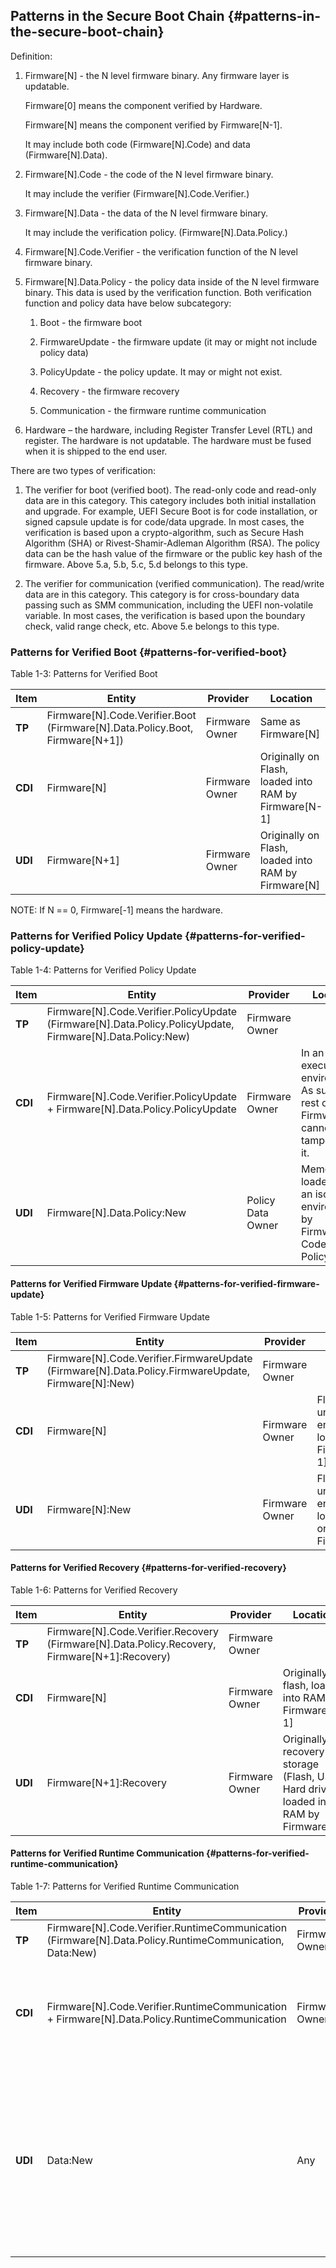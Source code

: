 <!--- @file
  patterns-in-the-secure-boot-chain.md for Understanding the UEFI Secure Boot Chain

  Copyright (c) 2019, Intel Corporation. All rights reserved.<BR>

  Redistribution and use in source (original document form) and 'compiled'
  forms (converted to PDF, epub, HTML and other formats) with or without
  modification, are permitted provided that the following conditions are met:

  1) Redistributions of source code (original document form) must retain the
     above copyright notice, this list of conditions and the following
     disclaimer as the first lines of this file unmodified.

  2) Redistributions in compiled form (transformed to other DTDs, converted to
     PDF, epub, HTML and other formats) must reproduce the above copyright
     notice, this list of conditions and the following disclaimer in the
     documentation and/or other materials provided with the distribution.

  THIS DOCUMENTATION IS PROVIDED BY TIANOCORE PROJECT "AS IS" AND ANY EXPRESS OR
  IMPLIED WARRANTIES, INCLUDING, BUT NOT LIMITED TO, THE IMPLIED WARRANTIES OF
  MERCHANTABILITY AND FITNESS FOR A PARTICULAR PURPOSE ARE DISCLAIMED. IN NO
  EVENT SHALL TIANOCORE PROJECT  BE LIABLE FOR ANY DIRECT, INDIRECT, INCIDENTAL,
  SPECIAL, EXEMPLARY, OR CONSEQUENTIAL DAMAGES (INCLUDING, BUT NOT LIMITED TO,
  PROCUREMENT OF SUBSTITUTE GOODS OR SERVICES; LOSS OF USE, DATA, OR PROFITS;
  OR BUSINESS INTERRUPTION) HOWEVER CAUSED AND ON ANY THEORY OF LIABILITY,
  WHETHER IN CONTRACT, STRICT LIABILITY, OR TORT (INCLUDING NEGLIGENCE OR
  OTHERWISE) ARISING IN ANY WAY OUT OF THE USE OF THIS DOCUMENTATION, EVEN IF
  ADVISED OF THE POSSIBILITY OF SUCH DAMAGE.

-->
## Patterns in the Secure Boot Chain {#patterns-in-the-secure-boot-chain}

Definition:

1.  Firmware[N] - the N level firmware binary. Any firmware layer is updatable.

    Firmware[0] means the component verified by Hardware.

    Firmware[N] means the component verified by Firmware[N-1].

    It may include both code (Firmware[N].Code) and data (Firmware[N].Data).

2.  Firmware[N].Code - the code of the N level firmware binary.

    It may include the verifier (Firmware[N].Code.Verifier.)

3.  Firmware[N].Data - the data of the N level firmware binary.

    It may include the verification policy. (Firmware[N].Data.Policy.)

4.  Firmware[N].Code.Verifier - the verification function of the N level firmware binary.

5.  Firmware[N].Data.Policy - the policy data inside of the N level firmware binary. This data is used by the verification function. Both verification function and policy data have below subcategory:

    1.  Boot - the firmware boot

    2.  FirmwareUpdate - the firmware update (it may or might not include policy data)

    3.  PolicyUpdate - the policy update. It may or might not exist.

    4.  Recovery - the firmware recovery

    5.  Communication - the firmware runtime communication

6.  Hardware – the hardware, including Register Transfer Level (RTL) and register. The hardware is not updatable. The hardware must be fused when it is shipped to the end user.

There are two types of verification:

1.  The verifier for boot (verified boot). The read-only code and read-only data are in this category. This category includes both initial installation and upgrade. For example, UEFI Secure Boot is for code installation, or signed capsule update is for code/data upgrade. In most cases, the verification is based upon a crypto-algorithm, such as Secure Hash Algorithm (SHA) or Rivest-Shamir-Adleman Algorithm (RSA). The policy data can be the hash value of the firmware or the public key hash of the firmware. Above 5.a, 5.b, 5.c, 5.d belongs to this type.

2.  The verifier for communication (verified communication). The read/write data are in this category. This category is for cross-boundary data passing such as SMM communication, including the UEFI non-volatile variable. In most cases, the verification is based upon the boundary check, valid range check, etc. Above 5.e belongs to this type.

### Patterns for Verified Boot {#patterns-for-verified-boot}

Table 1-3: Patterns for Verified Boot

| **Item** | **Entity** | **Provider** | **Location** |
| --- | --- | --- | --- |
| **TP** | Firmware[N].Code.Verifier.Boot (Firmware[N].Data.Policy.Boot, Firmware[N+1]) | Firmware Owner | Same as Firmware[N] |
| **CDI** | Firmware[N] | Firmware Owner | Originally on Flash, loaded into RAM by Firmware[N-1] |
| **UDI** | Firmware[N+1] | Firmware Owner | Originally on Flash, loaded into RAM by Firmware[N] |

NOTE: If N == 0, Firmware[-1] means the hardware.

### Patterns for Verified Policy Update {#patterns-for-verified-policy-update}

Table 1-4: Patterns for Verified Policy Update

| **Item** | **Entity** | **Provider** | **Location** |
| --- | --- | --- | --- |
| **TP** | Firmware[N].Code.Verifier.PolicyUpdate (Firmware[N].Data.Policy.PolicyUpdate, Firmware[N].Data.Policy:New) | Firmware Owner |  |
| **CDI** | Firmware[N].Code.Verifier.PolicyUpdate + Firmware[N].Data.Policy.PolicyUpdate | Firmware Owner | In an isolated execution environment. As such the rest of Firmware[N] cannot tamper with it. |
| **UDI** | Firmware[N].Data.Policy:New | Policy Data Owner | Memory, loaded into an isolated environment, by Firmware[N]. Code.Verifier. PolicyUpdate |

#### Patterns for Verified Firmware Update {#patterns-for-verified-firmware-update}

Table 1-5: Patterns for Verified Firmware Update

| **Item** | **Entity** | **Provider** | **Location** |
| --- | --- | --- | --- |
| **TP** | Firmware[N].Code.Verifier.FirmwareUpdate (Firmware[N].Data.Policy.FirmwareUpdate, Firmware[N]:New) | Firmware Owner |  |
| **CDI** | Firmware[N] | Firmware Owner | Flash unlockable environment, loaded by Firmware[N-1] |
| **UDI** | Firmware[N]:New | Firmware Owner | Flash unlockable environment, loaded by original Firmware[N] |

#### Patterns for Verified Recovery {#patterns-for-verified-recovery}

Table 1-6: Patterns for Verified Recovery

| **Item** | **Entity** | **Provider** | **Location** |
| --- | --- | --- | --- |
| **TP** | Firmware[N].Code.Verifier.Recovery (Firmware[N].Data.Policy.Recovery, Firmware[N+1]:Recovery) | Firmware Owner |  |
| **CDI** | Firmware[N] | Firmware Owner | Originally on flash, loaded into RAM by Firmware[N-1] |
| **UDI** | Firmware[N+1]:Recovery | Firmware Owner | Originally on recovery storage (Flash, USB, Hard drive), loaded into RAM by Firmware[N] |

#### Patterns for Verified Runtime Communication {#patterns-for-verified-runtime-communication}

Table 1-7: Patterns for Verified Runtime Communication

| **Item** | **Entity** | **Provider** | **Location** |
| --- | --- | --- | --- |
| **TP** | Firmware[N].Code.Verifier.RuntimeCommunication (Firmware[N].Data.Policy.RuntimeCommunication, Data:New) | Firmware Owner |  |
| **CDI** | Firmware[N].Code.Verifier.RuntimeCommunication + Firmware[N].Data.Policy.RuntimeCommunication | Firmware Owner | In an isolated execution environment. As such the rest of Firmware[N] cannot tamper it. |
| **UDI** | Data:New | Any | Memory, loaded into an isolated environment, by Firmware[N]. Code.Verifier. PolicyUpdate. <br> This can be any Data, as long as the format is known by the producer and consumer.|
